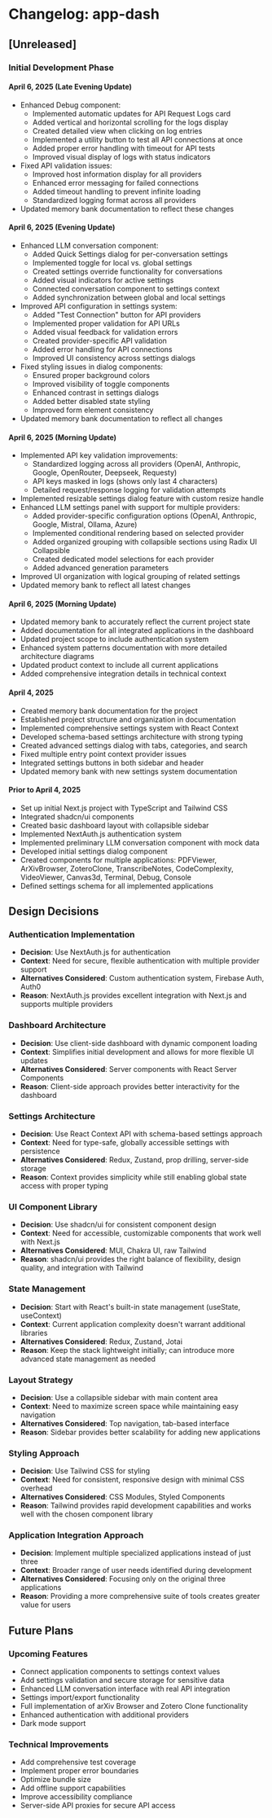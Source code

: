 # Changelog: app-dash

## [Unreleased]

### Initial Development Phase

#### April 6, 2025 (Late Evening Update)
- Enhanced Debug component:
  - Implemented automatic updates for API Request Logs card
  - Added vertical and horizontal scrolling for the logs display
  - Created detailed view when clicking on log entries
  - Implemented a utility button to test all API connections at once
  - Added proper error handling with timeout for API tests
  - Improved visual display of logs with status indicators
- Fixed API validation issues:
  - Improved host information display for all providers
  - Enhanced error messaging for failed connections
  - Added timeout handling to prevent infinite loading
  - Standardized logging format across all providers
- Updated memory bank documentation to reflect these changes

#### April 6, 2025 (Evening Update)
- Enhanced LLM conversation component:
  - Added Quick Settings dialog for per-conversation settings
  - Implemented toggle for local vs. global settings
  - Created settings override functionality for conversations
  - Added visual indicators for active settings
  - Connected conversation component to settings context
  - Added synchronization between global and local settings
- Improved API configuration in settings system:
  - Added "Test Connection" button for API providers
  - Implemented proper validation for API URLs
  - Added visual feedback for validation errors
  - Created provider-specific API validation
  - Added error handling for API connections
  - Improved UI consistency across settings dialogs
- Fixed styling issues in dialog components:
  - Ensured proper background colors
  - Improved visibility of toggle components
  - Enhanced contrast in settings dialogs
  - Added better disabled state styling
  - Improved form element consistency
- Updated memory bank documentation to reflect all changes

#### April 6, 2025 (Morning Update)
- Implemented API key validation improvements:
  - Standardized logging across all providers (OpenAI, Anthropic, Google, OpenRouter, Deepseek, Requesty)
  - API keys masked in logs (shows only last 4 characters)
  - Detailed request/response logging for validation attempts
- Implemented resizable settings dialog feature with custom resize handle
- Enhanced LLM settings panel with support for multiple providers:
  - Added provider-specific configuration options (OpenAI, Anthropic, Google, Mistral, Ollama, Azure)
  - Implemented conditional rendering based on selected provider
  - Added organized grouping with collapsible sections using Radix UI Collapsible
  - Created dedicated model selections for each provider
  - Added advanced generation parameters
- Improved UI organization with logical grouping of related settings
- Updated memory bank to reflect all latest changes

#### April 6, 2025 (Morning Update)
- Updated memory bank to accurately reflect the current project state
- Added documentation for all integrated applications in the dashboard
- Updated project scope to include authentication system 
- Enhanced system patterns documentation with more detailed architecture diagrams
- Updated product context to include all current applications
- Added comprehensive integration details in technical context

#### April 4, 2025
- Created memory bank documentation for the project
- Established project structure and organization in documentation
- Implemented comprehensive settings system with React Context
- Developed schema-based settings architecture with strong typing
- Created advanced settings dialog with tabs, categories, and search
- Fixed multiple entry point context provider issues
- Integrated settings buttons in both sidebar and header
- Updated memory bank with new settings system documentation

#### Prior to April 4, 2025
- Set up initial Next.js project with TypeScript and Tailwind CSS
- Integrated shadcn/ui components
- Created basic dashboard layout with collapsible sidebar
- Implemented NextAuth.js authentication system
- Implemented preliminary LLM conversation component with mock data
- Developed initial settings dialog component
- Created components for multiple applications: PDFViewer, ArXivBrowser, ZoteroClone, 
  TranscribeNotes, CodeComplexity, VideoViewer, Canvas3d, Terminal, Debug, Console
- Defined settings schema for all implemented applications

## Design Decisions

### Authentication Implementation
- **Decision**: Use NextAuth.js for authentication
- **Context**: Need for secure, flexible authentication with multiple provider support
- **Alternatives Considered**: Custom authentication system, Firebase Auth, Auth0
- **Reason**: NextAuth.js provides excellent integration with Next.js and supports multiple providers

### Dashboard Architecture
- **Decision**: Use client-side dashboard with dynamic component loading
- **Context**: Simplifies initial development and allows for more flexible UI updates
- **Alternatives Considered**: Server components with React Server Components
- **Reason**: Client-side approach provides better interactivity for the dashboard

### Settings Architecture
- **Decision**: Use React Context API with schema-based settings approach
- **Context**: Need for type-safe, globally accessible settings with persistence
- **Alternatives Considered**: Redux, Zustand, prop drilling, server-side storage
- **Reason**: Context provides simplicity while still enabling global state access with proper typing

### UI Component Library
- **Decision**: Use shadcn/ui for consistent component design
- **Context**: Need for accessible, customizable components that work well with Next.js
- **Alternatives Considered**: MUI, Chakra UI, raw Tailwind
- **Reason**: shadcn/ui provides the right balance of flexibility, design quality, and integration with Tailwind

### State Management
- **Decision**: Start with React's built-in state management (useState, useContext)
- **Context**: Current application complexity doesn't warrant additional libraries
- **Alternatives Considered**: Redux, Zustand, Jotai
- **Reason**: Keep the stack lightweight initially; can introduce more advanced state management as needed

### Layout Strategy
- **Decision**: Use a collapsible sidebar with main content area
- **Context**: Need to maximize screen space while maintaining easy navigation
- **Alternatives Considered**: Top navigation, tab-based interface
- **Reason**: Sidebar provides better scalability for adding new applications

### Styling Approach
- **Decision**: Use Tailwind CSS for styling
- **Context**: Need for consistent, responsive design with minimal CSS overhead
- **Alternatives Considered**: CSS Modules, Styled Components
- **Reason**: Tailwind provides rapid development capabilities and works well with the chosen component library

### Application Integration Approach
- **Decision**: Implement multiple specialized applications instead of just three
- **Context**: Broader range of user needs identified during development
- **Alternatives Considered**: Focusing only on the original three applications
- **Reason**: Providing a more comprehensive suite of tools creates greater value for users

## Future Plans

### Upcoming Features
- Connect application components to settings context values
- Add settings validation and secure storage for sensitive data
- Enhanced LLM conversation interface with real API integration
- Settings import/export functionality
- Full implementation of arXiv Browser and Zotero Clone functionality
- Enhanced authentication with additional providers
- Dark mode support

### Technical Improvements
- Add comprehensive test coverage
- Implement proper error boundaries
- Optimize bundle size
- Add offline support capabilities
- Improve accessibility compliance
- Server-side API proxies for secure API access